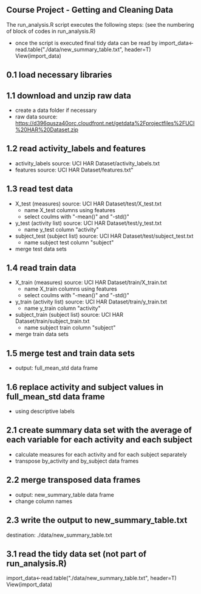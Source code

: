 ## Course Project - Getting and Cleaning Data

The run_analysis.R script executes the following steps:
 (see the numbering of block of codes in run_analysis.R)

* once the script is executed final tidy data can be read by
 import_data<-read.table("./data/new_summary_table.txt", header=T)
 View(import_data)

## 0.1 load necessary libraries

## 1.1 download and unzip raw data
* create a data folder if necessary
* raw data source: https://d396qusza40orc.cloudfront.net/getdata%2Fprojectfiles%2FUCI%20HAR%20Dataset.zip

## 1.2 read activity_labels and features
* activity_labels source: UCI HAR Dataset/activity_labels.txt
* features source: UCI HAR Dataset/features.txt"

## 1.3 read test data
* X_test (measures) source: UCI HAR Dataset/test/X_test.txt
  * name X_test columns using features
  * select coulms with "-mean()" and "-std()"
* y_test (activity list) source: UCI HAR Dataset/test/y_test.txt
  * name y_test column "activity"
* subject_test (subject list) source: UCI HAR Dataset/test/subject_test.txt
  * name subject test column "subject" 
* merge test data sets

## 1.4 read train data
* X_train (measures) source: UCI HAR Dataset/train/X_train.txt
  * name X_train columns using features
  * select coulms with "-mean()" and "-std()"
* y_train (activity list) source: UCI HAR Dataset/train/y_train.txt
  * name y_train column "activity"
* subject_train (subject list) source: UCI HAR Dataset/train/subject_train.txt
  * name subject train column "subject" 
* merge train data sets

## 1.5 merge test and train data sets
* output: full_mean_std data frame

## 1.6 replace activity and subject values in full_mean_std data frame
* using descriptive labels

## 2.1 create summary data set with the average of each variable for each activity and each subject
* calculate measures for each activity and for each subject separately
* transpose by_activity and by_subject data frames

## 2.2 merge transposed data frames
* output: new_summary_table data frame
* change column names

## 2.3 write the output to new_summary_table.txt
destination: ./data/new_summary_table.txt

## 3.1 read the tidy data set (not part of run_analysis.R)
import_data<-read.table("./data/new_summary_table.txt", header=T)
View(import_data)
